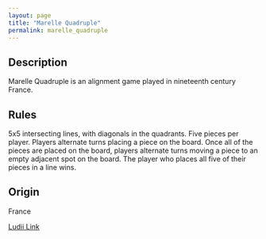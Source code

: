 ```yaml
---
layout: page
title: "Marelle Quadruple"
permalink: marelle_quadruple
---
```

## Description

Marelle Quadruple is an alignment game played in nineteenth century France.

## Rules

5x5 intersecting lines, with diagonals in the quadrants. Five pieces per player. Players alternate turns placing a piece on the board. Once all of the pieces are placed on the board, players alternate turns moving a piece to an empty adjacent spot on the board. The player who places all five of their pieces in a line wins.

## Origin

France

[Ludii Link](https://ludii.games/details.php?keyword=Marelle%20Quadruple)
